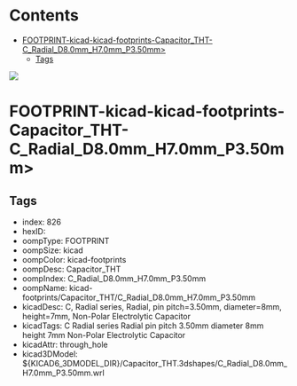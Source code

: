 



Contents
========

* [FOOTPRINT-kicad-kicad-footprints-Capacitor_THT-C_Radial_D8.0mm_H7.0mm_P3.50mm>](#footprint-kicad-kicad-footprints-capacitor_tht-c_radial_d80mm_h70mm_p350mm)
	* [Tags](#tags)
  
![][im]
# FOOTPRINT-kicad-kicad-footprints-Capacitor_THT-C_Radial_D8.0mm_H7.0mm_P3.50mm>

## Tags

- index: 826
- hexID: 
- oompType: FOOTPRINT
- oompSize: kicad
- oompColor: kicad-footprints
- oompDesc: Capacitor_THT
- oompIndex: C_Radial_D8.0mm_H7.0mm_P3.50mm
- oompName: kicad-footprints/Capacitor_THT/C_Radial_D8.0mm_H7.0mm_P3.50mm
- kicadDesc: C, Radial series, Radial, pin pitch=3.50mm, diameter=8mm, height=7mm, Non-Polar Electrolytic Capacitor
- kicadTags: C Radial series Radial pin pitch 3.50mm diameter 8mm height 7mm Non-Polar Electrolytic Capacitor
- kicadAttr: through_hole
- kicad3DModel: ${KICAD6_3DMODEL_DIR}/Capacitor_THT.3dshapes/C_Radial_D8.0mm_H7.0mm_P3.50mm.wrl



[im]: image.png
